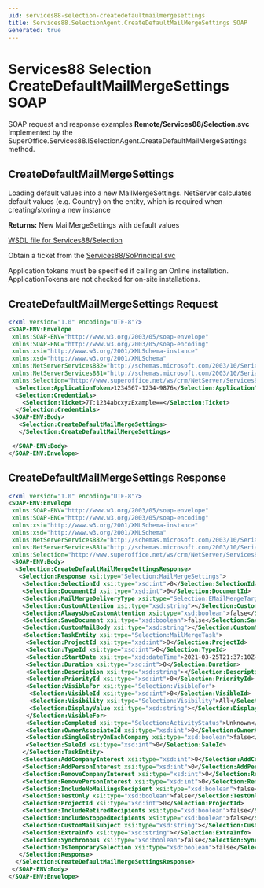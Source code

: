 ```yaml
---
uid: services88-selection-createdefaultmailmergesettings
title: Services88.SelectionAgent.CreateDefaultMailMergeSettings SOAP
Generated: true
---
```


# Services88 Selection CreateDefaultMailMergeSettings SOAP

SOAP request and response examples **Remote/Services88/Selection.svc**
Implemented by the <see cref="M:SuperOffice.Services88.ISelectionAgent.CreateDefaultMailMergeSettings">SuperOffice.Services88.ISelectionAgent.CreateDefaultMailMergeSettings</see> method.

## CreateDefaultMailMergeSettings

Loading default values into a new MailMergeSettings.
NetServer calculates default values (e.g. Country) on the entity, which is required when creating/storing a new instance


**Returns:** New MailMergeSettings with default values


[WSDL file for Services88/Selection](../Services88-Selection.md)

Obtain a ticket from the [Services88/SoPrincipal.svc](../SoPrincipal/SoPrincipal.md)

Application tokens must be specified if calling an Online installation. ApplicationTokens are not checked for on-site installations.

## CreateDefaultMailMergeSettings Request

```xml
<?xml version="1.0" encoding="UTF-8"?>
<SOAP-ENV:Envelope
 xmlns:SOAP-ENV="http://www.w3.org/2003/05/soap-envelope"
 xmlns:SOAP-ENC="http://www.w3.org/2003/05/soap-encoding"
 xmlns:xsi="http://www.w3.org/2001/XMLSchema-instance"
 xmlns:xsd="http://www.w3.org/2001/XMLSchema"
 xmlns:NetServerServices882="http://schemas.microsoft.com/2003/10/Serialization/Arrays"
 xmlns:NetServerServices881="http://schemas.microsoft.com/2003/10/Serialization/"
 xmlns:Selection="http://www.superoffice.net/ws/crm/NetServer/Services88">
  <Selection:ApplicationToken>1234567-1234-9876</Selection:ApplicationToken>
  <Selection:Credentials>
    <Selection:Ticket>7T:1234abcxyzExample==</Selection:Ticket>
  </Selection:Credentials>
 <SOAP-ENV:Body>
   <Selection:CreateDefaultMailMergeSettings>
   </Selection:CreateDefaultMailMergeSettings>

 </SOAP-ENV:Body>
</SOAP-ENV:Envelope>

```


## CreateDefaultMailMergeSettings Response

```xml
<?xml version="1.0" encoding="UTF-8"?>
<SOAP-ENV:Envelope
 xmlns:SOAP-ENV="http://www.w3.org/2003/05/soap-envelope"
 xmlns:SOAP-ENC="http://www.w3.org/2003/05/soap-encoding"
 xmlns:xsi="http://www.w3.org/2001/XMLSchema-instance"
 xmlns:xsd="http://www.w3.org/2001/XMLSchema"
 xmlns:NetServerServices882="http://schemas.microsoft.com/2003/10/Serialization/Arrays"
 xmlns:NetServerServices881="http://schemas.microsoft.com/2003/10/Serialization/"
 xmlns:Selection="http://www.superoffice.net/ws/crm/NetServer/Services88">
 <SOAP-ENV:Body>
  <Selection:CreateDefaultMailMergeSettingsResponse>
   <Selection:Response xsi:type="Selection:MailMergeSettings">
    <Selection:SelectionId xsi:type="xsd:int">0</Selection:SelectionId>
    <Selection:DocumentId xsi:type="xsd:int">0</Selection:DocumentId>
    <Selection:MailMergeDeliveryType xsi:type="Selection:EMailMergeTargetType">BestFit</Selection:MailMergeDeliveryType>
    <Selection:CustomAttention xsi:type="xsd:string"></Selection:CustomAttention>
    <Selection:AlwaysUseCustomAttention xsi:type="xsd:boolean">false</Selection:AlwaysUseCustomAttention>
    <Selection:SaveDocument xsi:type="xsd:boolean">false</Selection:SaveDocument>
    <Selection:CustomMailBody xsi:type="xsd:string"></Selection:CustomMailBody>
    <Selection:TaskEntity xsi:type="Selection:MailMergeTask">
     <Selection:ProjectId xsi:type="xsd:int">0</Selection:ProjectId>
     <Selection:TypeId xsi:type="xsd:int">0</Selection:TypeId>
     <Selection:StartDate xsi:type="xsd:dateTime">2021-03-25T21:37:10Z</Selection:StartDate>
     <Selection:Duration xsi:type="xsd:int">0</Selection:Duration>
     <Selection:Description xsi:type="xsd:string"></Selection:Description>
     <Selection:PriorityId xsi:type="xsd:int">0</Selection:PriorityId>
     <Selection:VisibleFor xsi:type="Selection:VisibleFor">
      <Selection:VisibleId xsi:type="xsd:int">0</Selection:VisibleId>
      <Selection:Visibility xsi:type="Selection:Visibility">All</Selection:Visibility>
      <Selection:DisplayValue xsi:type="xsd:string"></Selection:DisplayValue>
     </Selection:VisibleFor>
     <Selection:Completed xsi:type="Selection:ActivityStatus">Unknown</Selection:Completed>
     <Selection:OwnerAssociateId xsi:type="xsd:int">0</Selection:OwnerAssociateId>
     <Selection:SingleEntryOnEachCompany xsi:type="xsd:boolean">false</Selection:SingleEntryOnEachCompany>
     <Selection:SaleId xsi:type="xsd:int">0</Selection:SaleId>
    </Selection:TaskEntity>
    <Selection:AddCompanyInterest xsi:type="xsd:int">0</Selection:AddCompanyInterest>
    <Selection:AddPersonInterest xsi:type="xsd:int">0</Selection:AddPersonInterest>
    <Selection:RemoveCompanyInterest xsi:type="xsd:int">0</Selection:RemoveCompanyInterest>
    <Selection:RemovePersonInterest xsi:type="xsd:int">0</Selection:RemovePersonInterest>
    <Selection:IncludeNoMailingsRecipient xsi:type="xsd:boolean">false</Selection:IncludeNoMailingsRecipient>
    <Selection:TestOnly xsi:type="xsd:boolean">false</Selection:TestOnly>
    <Selection:ProjectId xsi:type="xsd:int">0</Selection:ProjectId>
    <Selection:IncludeRetiredRecipients xsi:type="xsd:boolean">false</Selection:IncludeRetiredRecipients>
    <Selection:IncludeStoppedRecipients xsi:type="xsd:boolean">false</Selection:IncludeStoppedRecipients>
    <Selection:CustomMailSubject xsi:type="xsd:string"></Selection:CustomMailSubject>
    <Selection:ExtraInfo xsi:type="xsd:string"></Selection:ExtraInfo>
    <Selection:Synchronous xsi:type="xsd:boolean">false</Selection:Synchronous>
    <Selection:IsTemporarySelection xsi:type="xsd:boolean">false</Selection:IsTemporarySelection>
   </Selection:Response>
  </Selection:CreateDefaultMailMergeSettingsResponse>
 </SOAP-ENV:Body>
</SOAP-ENV:Envelope>

```

